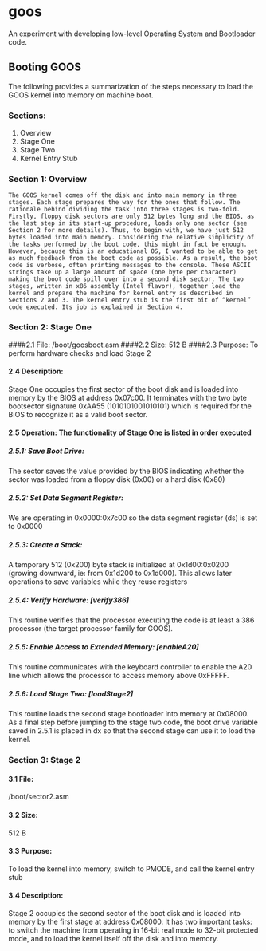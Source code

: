 goos
====

An experiment with developing low-level Operating System and Bootloader code.


Booting GOOS
------------

The following provides a summarization of the steps necessary to load the GOOS kernel into memory on machine boot. 

### Sections:

1. Overview
2. Stage One
3. Stage Two
4. Kernel Entry Stub

### Section 1: Overview
	The GOOS kernel comes off the disk and into main memory in three stages. Each stage prepares the way for the ones that follow. The rationale behind dividing the task into three stages is two-fold. Firstly, floppy disk sectors are only 512 bytes long and the BIOS, as the last step in its start-up procedure, loads only one sector (see Section 2 for more details). Thus, to begin with, we have just 512 bytes loaded into main memory. Considering the relative simplicity of the tasks performed by the boot code, this might in fact be enough. However, because this is an educational OS, I wanted to be able to get as much feedback from the boot code as possible. As a result, the boot code is verbose, often printing messages to the console. These ASCII strings take up a large amount of space (one byte per character) making the boot code spill over into a second disk sector. The two stages, written in x86 assembly (Intel flavor), together load the kernel and prepare the machine for kernel entry as described in Sections 2 and 3. The kernel entry stub is the first bit of “kernel” code executed. Its job is explained in Section 4.

### Section 2: Stage One

####2.1 File: 
/boot/goosboot.asm
####2.2 Size: 
512 B
####2.3 Purpose: 
To perform hardware checks and load Stage 2
#### 2.4 Description:
Stage One occupies the first sector of the boot disk and is loaded into memory by the BIOS at address 0x07c00. It terminates with the two byte bootsector signature 0xAA55 (1010101001010101) which is required for the BIOS to recognize it as a valid boot sector. 

#### 2.5 Operation: The functionality of Stage One is listed in order executed

##### 2.5.1:  Save Boot Drive: 
The sector saves the value provided by the BIOS indicating whether the sector was loaded from a floppy disk (0x00) or a hard disk (0x80)

##### 2.5.2: Set Data Segment Register: 
We are operating in 0x0000:0x7c00 so the data segment register (ds)  is set to 0x0000

##### 2.5.3: Create a Stack:  
A temporary 512 (0x200) byte stack is initialized at 0x1d00:0x0200 (growing downward, ie: from 0x1d200 to 0x1d000). This allows later operations to save variables while they reuse registers

##### 2.5.4: Verify Hardware: [verify386] 
This routine verifies that the processor executing the code is at least a 386 processor (the target processor family for GOOS).

##### 2.5.5:  Enable Access to Extended Memory: [enableA20] 
This routine communicates with the keyboard controller to enable the A20 line which allows the processor to access memory above 0xFFFFF. 

##### 2.5.6: Load Stage Two: [loadStage2] 
This routine loads the second stage bootloader into memory at 0x08000. As a final step before jumping to the stage two code, the boot drive variable saved in 2.5.1 is placed in dx so that the second stage can use it to load the kernel. 


### Section 3: Stage 2
	
#### 3.1 File: 
/boot/sector2.asm
#### 3.2 Size: 
512 B
#### 3.3 Purpose: 
To load the kernel into memory, switch to PMODE, and call the kernel entry stub
#### 3.4 Description:
Stage 2 occupies the second sector of the boot disk and is loaded into memory by the first stage at address 0x08000. It has two important tasks: to switch the machine from operating in 16-bit real mode to 32-bit protected mode, and to load the kernel itself off the disk and into memory. 
